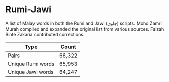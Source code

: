 # Rumi-Jawi

A list of Malay words in both the Rumi and Jawi (جاوي) scripts. Mohd
Zamri Murah compiled and expanded the original list from various
sources. Faizah Binte Zakaria contributed corrections.

| Type              | Count  |
| ----------------- | ------ |
| Pairs             | 66,322 |
| Unique Rumi words | 65,953 |
| Unique Jawi words | 64,247 |
